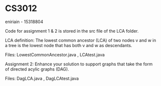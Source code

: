 # CS3012
eniriain - 15318804

Code for assignment 1 & 2 is stored in the src file of the LCA folder. 

LCA definition: The lowest common ancestor (LCA) of two nodes v and w in a tree is the lowest node that has both v and w as descendants. 

Files: LowestCommonAncestor.java , LCAtest.java 

Assignment 2: Enhance your solution to support graphs that take the form of directed acylic graphs (DAG).

Files: DagLCA.java , DagLCAtest.java 
